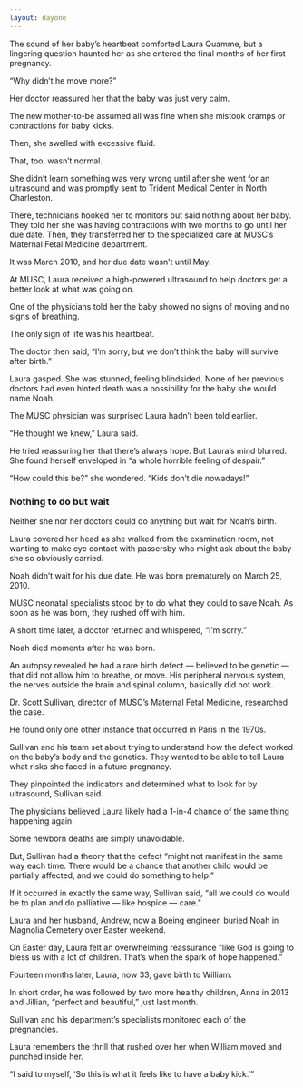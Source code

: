```yaml
---
layout: dayone
---
```


The sound of her baby’s heartbeat comforted Laura Quamme, but a lingering question haunted her as she entered the final months of her first pregnancy.

“Why didn’t he move more?”

Her doctor reassured her that the baby was just very calm.

The new mother-to-be assumed all was fine when she mistook cramps or contractions for baby kicks.

Then, she swelled with excessive fluid.

That, too, wasn’t normal.

She didn’t learn something was very wrong until after she went for an ultrasound and was promptly sent to Trident Medical Center in North Charleston.

There, technicians hooked her to monitors but said nothing about her baby. They told her she was having contractions with two months to go until her due date. Then, they transferred her to the specialized care at MUSC’s Maternal Fetal Medicine department. 

It was March 2010, and her due date wasn’t until May.

At MUSC, Laura received a high-powered ultrasound to help doctors get a better look at what was going on.

One of the physicians told her the baby showed no signs of moving and no signs of breathing.

The only sign of life was his heartbeat.

The doctor then said, “I’m sorry, but we don’t think the baby will survive after birth.”

Laura gasped. She was stunned, feeling blindsided. None of her previous doctors had even hinted death was a possibility for the baby she would name Noah.

The MUSC physician was surprised Laura hadn’t been told earlier.

“He thought we knew,” Laura said. 

He tried reassuring her that there’s always hope. But Laura’s mind blurred. She found herself enveloped in “a whole horrible feeling of despair.”

“How could this be?” she wondered. “Kids don’t die nowadays!”

### Nothing to do but wait

Neither she nor her doctors could do anything but wait for Noah’s birth.

Laura covered her head as she walked from the examination room, not wanting to make eye contact with passersby who might ask about the baby she so obviously carried.

Noah didn’t wait for his due date. He was born prematurely on March 25, 2010. 

MUSC neonatal specialists stood by to do what they could to save Noah. As soon as he was born, they rushed off with him. 

A short time later, a doctor returned and whispered, “I’m sorry.”

Noah died moments after he was born.

An autopsy revealed he had a rare birth defect — believed to be genetic — that did not allow him to breathe, or move. His  peripheral nervous system, the nerves outside the brain and spinal column, basically did not work.

Dr. Scott Sullivan, director of MUSC’s Maternal Fetal Medicine, researched the case.

He found only one other instance that occurred in Paris in the 1970s.

Sullivan and his team set about trying to understand how the defect worked on the baby’s body and the genetics. They wanted to be able to tell Laura what risks she faced in a future pregnancy.

They pinpointed the indicators and determined what to look for by ultrasound, Sullivan said.

The physicians believed Laura likely had a 1-in-4  chance of the same thing happening again.

Some newborn deaths are simply unavoidable.

But, Sullivan had a theory that the defect “might not manifest in the same way each time. There would be a chance that another child would be partially affected, and we could do something to help.”

If it occurred in exactly the same way, Sullivan said, “all we could do would be to plan and do palliative — like hospice — care."

Laura and her husband, Andrew, now a Boeing engineer, buried Noah in Magnolia Cemetery over Easter weekend.

On Easter day, Laura felt an overwhelming reassurance “like God is going to bless us with a lot of children. That’s when the spark of hope happened.”

Fourteen months later, Laura, now 33, gave birth to William.

In short order, he was followed by two more healthy children, Anna in 2013 and Jillian, “perfect and beautiful,” just last month.

Sullivan and his department’s specialists monitored each of the pregnancies.

Laura remembers the thrill that rushed over her when William moved and punched inside her.

“I said to myself, ‘So this is what it feels like to have a baby kick.’”

